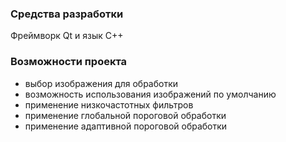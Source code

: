 ### Средства разработки
Фреймворк Qt и язык C++
### Возможности проекта
* выбор изображения для обработки
* возможность использования изображений по умолчанию
* применение низкочастотных фильтров
* применение глобальной пороговой обработки
* применение адаптивной пороговой обработки
